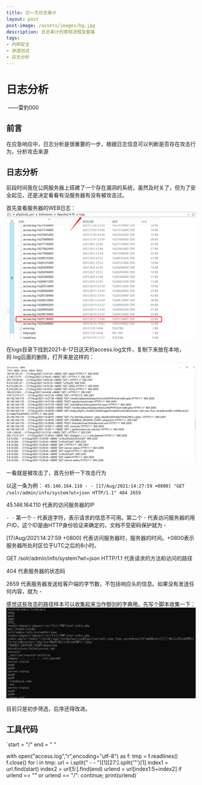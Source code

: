 ```yaml
---
title: 记一次日志审计
layout: post
post-image: /assets/images/bg.jpg
description: 日志审计的常规流程及套路  
tags:
- 内网安全
- 渗透测试
- 日志分析
---
```


# 日志分析     <!--需要言简意赅-->

​                                                                                                                       ——雷豹000     <!--各自的代号 如我的XF010101-->

## 前言

在应急响应中，日志分析是很重要的一步，根据日志信息可以判断是否存在攻击行为，分析攻击来源    <!--主要是阐述存在的问题，将问题描述清楚，可适当引出解决方案-->

## 日志分析

前段时间我在公网服务器上搭建了一个存在漏洞的系统，虽然及时关了，但为了安全起见，还是决定看看有没服务器有没有被攻击过。

首先查看服务器的WEB日志：![image-20210818101859358](/assets/images/20210820/1629253072.png)

在logs目录下找到2021-8-17日这天的access.log文件，复制下来放在本地，将.log后面的删除，打开来是这样的：

![image-20210818102504177](/assets/images/20210820/1629253499.png)

一看就是被攻击了，首先分析一下攻击行为

以这一条为例：
`45.146.164.110 - - [17/Aug/2021:14:27:59 +0800] "GET /solr/admin/info/system?wt=json HTTP/1.1" 404 2659`

45.146.164.110    代表的访问服务器的IP

 `- -`     第一个 - 代表连字符，表示请求的信息不可用。第二个 - 代表访问服务器的用户ID，这个ID是由HTTP身份验证来确定的，文档不受密码保护就为 -

[17/Aug/2021:14:27:59 +0800]     代表访问服务器时，服务器的时间。+0800表示服务器所处时区位于UTC之后的8小时。

GET /solr/admin/info/system?wt=json HTTP/1.1     代表请求的方法和访问的路径

404      代表服务器的状态码

2659    代表服务器发送给客户端的字节数，不包括响应头的信息。如果没有发送任何内容，就为 -



感觉这些攻击的路径样本可以收集起来当作御剑的字典用。先写个脚本收集一下：![image-20210823092245997](/assets/images/20210820/1629681733.png)

目前只是初步筛选，后序还得改进。

## 工具代码

`start = "/"
end = " "

with open("access.log","r",encoding="utf-8") as f:
	tmp = f.readlines()
	f.close()
for i in tmp:
	url = i.split(" - - ")[1][27:].split('"')[1]
	index1 = url.find(start)
	index2 = url[5:].find(end)
	urlend = url[index1:5+index2]
	if urlend == ""  or urlend == "/":
		continue;
	print(urlend)`
